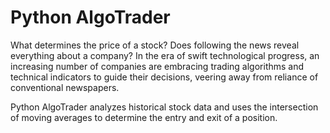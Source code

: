 # Python AlgoTrader

What determines the price of a stock? Does following the news reveal everything about a company?
In the era of swift technological progress, an increasing number of companies are embracing trading algorithms and technical indicators to guide their decisions, veering away from reliance of conventional newspapers.

Python AlgoTrader analyzes historical stock data and uses the intersection of moving averages to determine the entry and exit of a position. 

